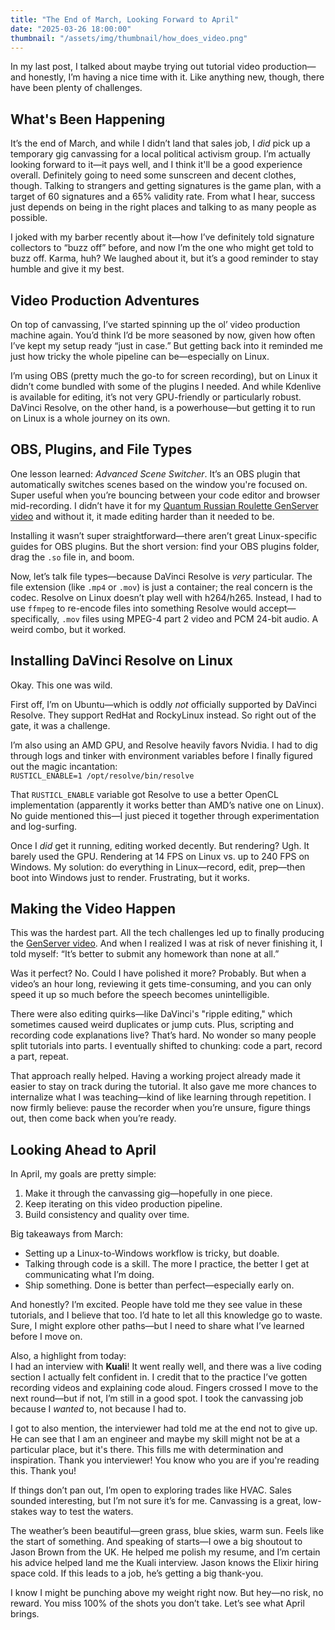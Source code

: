 ```yaml
---
title: "The End of March, Looking Forward to April"
date: "2025-03-26 18:00:00"
thumbnail: "/assets/img/thumbnail/how_does_video.png"
---
```


In my last post, I talked about maybe trying out tutorial video production—and honestly, I’m having a nice time with it. Like anything new, though, there have been plenty of challenges.

## What's Been Happening

It’s the end of March, and while I didn’t land that sales job, I *did* pick up a temporary gig canvassing for a local political activism group. I’m actually looking forward to it—it pays well, and I think it'll be a good experience overall. Definitely going to need some sunscreen and decent clothes, though. Talking to strangers and getting signatures is the game plan, with a target of 60 signatures and a 65% validity rate. From what I hear, success just depends on being in the right places and talking to as many people as possible.

I joked with my barber recently about it—how I’ve definitely told signature collectors to “buzz off” before, and now I’m the one who might get told to buzz off. Karma, huh? We laughed about it, but it’s a good reminder to stay humble and give it my best.

## Video Production Adventures

On top of canvassing, I’ve started spinning up the ol’ video production machine again. You’d think I’d be more seasoned by now, given how often I’ve kept my setup ready “just in case.” But getting back into it reminded me just how tricky the whole pipeline can be—especially on Linux.

I’m using OBS (pretty much the go-to for screen recording), but on Linux it didn’t come bundled with some of the plugins I needed. And while Kdenlive is available for editing, it’s not very GPU-friendly or particularly robust. DaVinci Resolve, on the other hand, is a powerhouse—but getting it to run on Linux is a whole journey on its own.

## OBS, Plugins, and File Types

One lesson learned: *Advanced Scene Switcher*. It’s an OBS plugin that automatically switches scenes based on the window you're focused on. Super useful when you’re bouncing between your code editor and browser mid-recording. I didn’t have it for my [Quantum Russian Roulette GenServer video](https://www.youtube.com/watch?v=l7yB-n_TE2w) and without it, it made editing harder than it needed to be.

Installing it wasn’t super straightforward—there aren’t great Linux-specific guides for OBS plugins. But the short version: find your OBS plugins folder, drag the `.so` file in, and boom.

Now, let’s talk file types—because DaVinci Resolve is *very* particular. The file extension (like `.mp4` or `.mov`) is just a container; the real concern is the codec. Resolve on Linux doesn’t play well with h264/h265. Instead, I had to use `ffmpeg` to re-encode files into something Resolve would accept—specifically, `.mov` files using MPEG-4 part 2 video and PCM 24-bit audio. A weird combo, but it worked.

## Installing DaVinci Resolve on Linux

Okay. This one was wild.

First off, I’m on Ubuntu—which is oddly *not* officially supported by DaVinci Resolve. They support RedHat and RockyLinux instead. So right out of the gate, it was a challenge.

I’m also using an AMD GPU, and Resolve heavily favors Nvidia. I had to dig through logs and tinker with environment variables before I finally figured out the magic incantation:  
`RUSTICL_ENABLE=1 /opt/resolve/bin/resolve`

That `RUSTICL_ENABLE` variable got Resolve to use a better OpenCL implementation (apparently it works better than AMD’s native one on Linux). No guide mentioned this—I just pieced it together through experimentation and log-surfing.

Once I *did* get it running, editing worked decently. But rendering? Ugh. It barely used the GPU. Rendering at 14 FPS on Linux vs. up to 240 FPS on Windows. My solution: do everything in Linux—record, edit, prep—then boot into Windows just to render. Frustrating, but it works.

## Making the Video Happen

This was the hardest part. All the tech challenges led up to finally producing the [GenServer video](https://www.youtube.com/watch?v=l7yB-n_TE2w). And when I realized I was at risk of never finishing it, I told myself: “It’s better to submit any homework than none at all.”

Was it perfect? No. Could I have polished it more? Probably. But when a video’s an hour long, reviewing it gets time-consuming, and you can only speed it up so much before the speech becomes unintelligible.

There were also editing quirks—like DaVinci's "ripple editing," which sometimes caused weird duplicates or jump cuts. Plus, scripting and recording code explanations live? That’s hard. No wonder so many people split tutorials into parts. I eventually shifted to chunking: code a part, record a part, repeat.

That approach really helped. Having a working project already made it easier to stay on track during the tutorial. It also gave me more chances to internalize what I was teaching—kind of like learning through repetition. I now firmly believe: pause the recorder when you’re unsure, figure things out, then come back when you’re ready.

## Looking Ahead to April

In April, my goals are pretty simple:

1. Make it through the canvassing gig—hopefully in one piece.
2. Keep iterating on this video production pipeline.
3. Build consistency and quality over time.

Big takeaways from March:

- Setting up a Linux-to-Windows workflow is tricky, but doable.
- Talking through code is a skill. The more I practice, the better I get at communicating what I’m doing.
- Ship something. Done is better than perfect—especially early on.

And honestly? I’m excited. People have told me they see value in these tutorials, and I believe that too. I’d hate to let all this knowledge go to waste. Sure, I might explore other paths—but I need to share what I’ve learned before I move on.

Also, a highlight from today:  
I had an interview with **Kuali**! It went really well, and there was a live coding section I actually felt confident in. I credit that to the practice I’ve gotten recording videos and explaining code aloud. Fingers crossed I move to the next round—but if not, I’m still in a good spot. I took the canvassing job because I *wanted* to, not because I had to.

I got to also mention, the interviewer had told me at the end not to give up. He can see that I am an engineer and maybe my skill might not be at a particular place, but it's there. This fills me with determination and inspiration. Thank you interviewer! You know who you are if you're reading this. Thank you!

If things don’t pan out, I’m open to exploring trades like HVAC. Sales sounded interesting, but I’m not sure it’s for me. Canvassing is a great, low-stakes way to test the waters.

The weather’s been beautiful—green grass, blue skies, warm sun. Feels like the start of something. And speaking of starts—I owe a big shoutout to Jason Brown from the UK. He helped me polish my resume, and I’m certain his advice helped land me the Kuali interview. Jason knows the Elixir hiring space cold. If this leads to a job, he’s getting a big thank-you.

I know I might be punching above my weight right now. But hey—no risk, no reward. You miss 100% of the shots you don’t take. Let’s see what April brings.